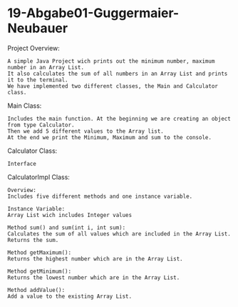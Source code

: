 # 19-Abgabe01-Guggermaier-Neubauer

Project Overview:

	A simple Java Project wich prints out the minimum number, maximum number in an Array List.
	It also calculates the sum of all numbers in an Array List and prints it to the terminal. 
	We have implemented two different classes, the Main and Calculator class. 

Main Class:
 
	Includes the main function. At the beginning we are creating an object from type Calculator. 
	Then we add 5 different values to the Array list. 
	At the end we print the Minimum, Maximum and sum to the console. 

Calculator Class:
	
	Interface 
	
CalculatorImpl Class:

	Overview:
	Includes five different methods and one instance variable. 
		
	Instance Variable: 
	Array List wich includes Integer values

	Method sum() and sum(int i, int sum):
	Calculates the sum of all values which are included in the Array List. 
	Returns the sum.  

	Method getMaximum():
	Returns the highest number which are in the Array List.

	Method getMinimum():
	Returns the lowest number which are in the Array List.

	Method addValue():
	Add a value to the existing Array List. 
